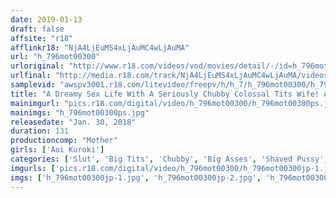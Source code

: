 ```yaml
---
date: 2019-01-13
draft: false
affsite: "r18"
afflinkr18: "NjA4LjEuMS4xLjAuMC4wLjAuMA"
url: "h_796mot00300"
urloriginal: "http://www.r18.com/videos/vod/movies/detail/-/id=h_796mot00300"
urlfinal: "http://media.r18.com/track/NjA4LjEuMS4xLjAuMC4wLjAuMA/videos/vod/movies/detail/-/id=h_796mot00300"
samplevid: "awspv3001.r18.com/litevideo/freepv/h/h_7/h_796mot00300/h_796mot00300_dmb_w.mp4"
title: "A Dreamy Sex Life With A Seriously Chubby Colossal Tits Wife! Aoi Kuroki"
mainimgurl: "pics.r18.com/digital/video/h_796mot00300/h_796mot00300ps.jpg"
mainimgs: "h_796mot00300ps.jpg"
releasedate: "Jan. 30, 2018"
duration: 131
productioncomp: "Mother"
girls: ['Aoi Kuroki']
categories: ['Slut', 'Big Tits', 'Chubby', 'Big Asses', 'Shaved Pussy', 'Featured Actress', 'Hi-Def']
imgurls: ['pics.r18.com/digital/video/h_796mot00300/h_796mot00300jp-1.jpg', 'pics.r18.com/digital/video/h_796mot00300/h_796mot00300jp-2.jpg', 'pics.r18.com/digital/video/h_796mot00300/h_796mot00300jp-3.jpg', 'pics.r18.com/digital/video/h_796mot00300/h_796mot00300jp-4.jpg', 'pics.r18.com/digital/video/h_796mot00300/h_796mot00300jp-5.jpg', 'pics.r18.com/digital/video/h_796mot00300/h_796mot00300jp-6.jpg', 'pics.r18.com/digital/video/h_796mot00300/h_796mot00300jp-7.jpg', 'pics.r18.com/digital/video/h_796mot00300/h_796mot00300jp-8.jpg', 'pics.r18.com/digital/video/h_796mot00300/h_796mot00300jp-9.jpg', 'pics.r18.com/digital/video/h_796mot00300/h_796mot00300jp-10.jpg', 'pics.r18.com/digital/video/h_796mot00300/h_796mot00300jp-11.jpg', 'pics.r18.com/digital/video/h_796mot00300/h_796mot00300jp-12.jpg', 'pics.r18.com/digital/video/h_796mot00300/h_796mot00300jp-13.jpg', 'pics.r18.com/digital/video/h_796mot00300/h_796mot00300jp-14.jpg', 'pics.r18.com/digital/video/h_796mot00300/h_796mot00300jp-15.jpg', 'pics.r18.com/digital/video/h_796mot00300/h_796mot00300jp-16.jpg', 'pics.r18.com/digital/video/h_796mot00300/h_796mot00300jp-17.jpg', 'pics.r18.com/digital/video/h_796mot00300/h_796mot00300jp-18.jpg', 'pics.r18.com/digital/video/h_796mot00300/h_796mot00300jp-19.jpg', 'pics.r18.com/digital/video/h_796mot00300/h_796mot00300jp-20.jpg']
imgs: ['h_796mot00300jp-1.jpg', 'h_796mot00300jp-2.jpg', 'h_796mot00300jp-3.jpg', 'h_796mot00300jp-4.jpg', 'h_796mot00300jp-5.jpg', 'h_796mot00300jp-6.jpg', 'h_796mot00300jp-7.jpg', 'h_796mot00300jp-8.jpg', 'h_796mot00300jp-9.jpg', 'h_796mot00300jp-10.jpg', 'h_796mot00300jp-11.jpg', 'h_796mot00300jp-12.jpg', 'h_796mot00300jp-13.jpg', 'h_796mot00300jp-14.jpg', 'h_796mot00300jp-15.jpg', 'h_796mot00300jp-16.jpg', 'h_796mot00300jp-17.jpg', 'h_796mot00300jp-18.jpg', 'h_796mot00300jp-19.jpg', 'h_796mot00300jp-20.jpg']
---
```

